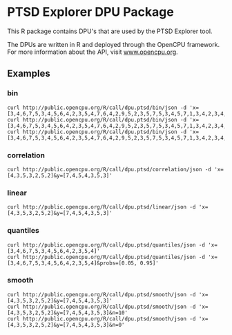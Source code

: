 # PTSD Explorer DPU Package

This R package contains DPU's that are used by the PTSD Explorer tool.

The DPUs are written in R and deployed through the OpenCPU framework. For more information about the API, visit www.opencpu.org.

## Examples

### bin

	curl http://public.opencpu.org/R/call/dpu.ptsd/bin/json -d 'x=[3,4,6,7,5,3,4,5,6,4,2,3,5,4,7,6,4,2,9,5,2,3,5,7,5,3,4,5,7,1,3,4,2,3,4,5,2]'
	curl http://public.opencpu.org/R/call/dpu.ptsd/bin/json -d 'x=[3,4,6,7,5,3,4,5,6,4,2,3,5,4,7,6,4,2,9,5,2,3,5,7,5,3,4,5,7,1,3,4,2,3,4,5,2]&n=5'
	curl http://public.opencpu.org/R/call/dpu.ptsd/bin/json -d 'x=[3,4,6,7,5,3,4,5,6,4,2,3,5,4,7,6,4,2,9,5,2,3,5,7,5,3,4,5,7,1,3,4,2,3,4,5,2]&width=1'

### correlation

	curl http://public.opencpu.org/R/call/dpu.ptsd/correlation/json -d 'x=[4,3,5,3,2,5,2]&y=[7,4,5,4,3,5,3]'

### linear

	curl http://public.opencpu.org/R/call/dpu.ptsd/linear/json -d 'x=[4,3,5,3,2,5,2]&y=[7,4,5,4,3,5,3]'

### quantiles

	curl http://public.opencpu.org/R/call/dpu.ptsd/quantiles/json -d 'x=[3,4,6,7,5,3,4,5,6,4,2,3,5,4]'
	curl http://public.opencpu.org/R/call/dpu.ptsd/quantiles/json -d 'x=[3,4,6,7,5,3,4,5,6,4,2,3,5,4]&probs=[0.05, 0.95]'

### smooth

	curl http://public.opencpu.org/R/call/dpu.ptsd/smooth/json -d 'x=[4,3,5,3,2,5,2]&y=[7,4,5,4,3,5,3]'
	curl http://public.opencpu.org/R/call/dpu.ptsd/smooth/json -d 'x=[4,3,5,3,2,5,2]&y=[7,4,5,4,3,5,3]&n=10'
	curl http://public.opencpu.org/R/call/dpu.ptsd/smooth/json -d 'x=[4,3,5,3,2,5,2]&y=[7,4,5,4,3,5,3]&n=0'
